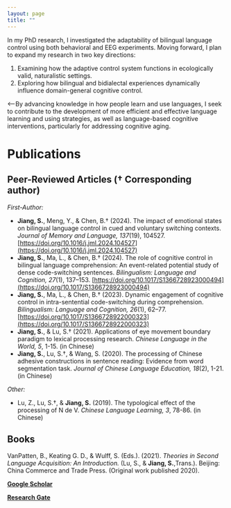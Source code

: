 ```yaml
---
layout: page
title: ""
---
```

In my PhD research, I investigated the adaptability of bilingual language control using both behavioral and EEG experiments. Moving forward, I plan to expand my research in two key directions:<br> 
1. Examining how the adaptive control system functions in ecologically valid, naturalistic settings.<br> 
2. Exploring how bilingual and bidialectal experiences dynamically influence domain-general cognitive control.<br> 

<--By advancing knowledge in how people learn and use languages, I seek to contribute to the development of more efficient and effective language learning and using strategies, as well as language-based cognitive interventions, particularly for addressing cognitive aging.  

# Publications
## Peer-Reviewed Articles († Corresponding author)
*First-Author:*
- **Jiang, S.**, Meng, Y., & Chen, B.† (2024). The impact of emotional states on bilingual language control in cued and voluntary switching contexts. *Journal of Memory and Language, 137*(19), 104527. [https://doi.org/10.1016/j.jml.2024.104527](https://doi.org/10.1016/j.jml.2024.104527)<br> 
- **Jiang, S.**, Ma, L., & Chen, B.† (2024). The role of cognitive control in bilingual language comprehension: An event-related potential study of dense code-switching sentences. *Bilingualism: Language and Cognition, 27*(1), 137–153. [https://doi.org/10.1017/S1366728923000494](https://doi.org/10.1017/S1366728923000494)<br> 
- **Jiang, S.**, Ma, L., & Chen, B.† (2023). Dynamic engagement of cognitive control in intra-sentential code-switching during comprehension. *Bilingualism: Language and Cognition, 26*(1), 62–77. [https://doi.org/10.1017/S1366728922000323](https://doi.org/10.1017/S1366728922000323)<br> 
- **Jiang, S.**, & Lu, S.† (2021). Applications of eye movement boundary paradigm to lexical processing research. *Chinese
Language in the World, 5*, 1-15. (in Chinese)<br> 
- **Jiang, S.**, Lu, S.†, & Wang, S. (2020). The processing of Chinese adhesive constructions in sentence reading: Evidence from word segmentation task. *Journal of Chinese Language Education, 18*(2), 1-21. (in Chinese)<br> 

*Other:*
- Lu, Z., Lu, S.†, & **Jiang, S.** (2019). The typological effect of the processing of N de V. *Chinese Language Learning, 3*, 78-86. (in Chinese)

## Books
VanPatten, B., Keating G. D., & Wulff, S. (Eds.). (2021). *Theories in Second Language Acquisition: An Introduction.* (Lu,
S., & **Jiang, S.**,Trans.). Beijing: China Commerce and Trade Press. (Original work published 2020).

[**Google Scholar**](https://scholar.google.com/citations?user=R8ob17cAAAAJ&hl=zh-CN&oi=sra)<br> 

[**Research Gate**](https://www.researchgate.net/profile/Siyi-Jiang-5)
